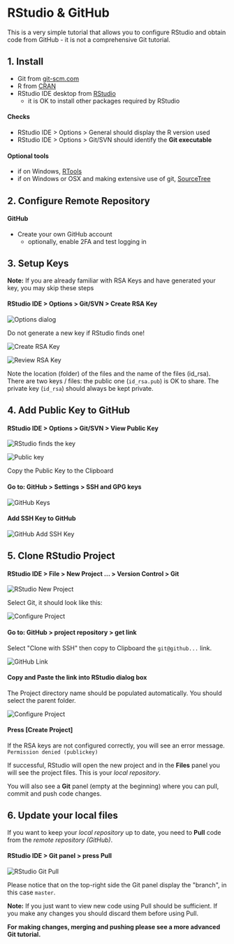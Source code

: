 # RStudio & GitHub

This is a very simple tutorial that allows you to configure RStudio and obtain
code from GitHub - it is not a comprehensive Git tutorial.


## 1. Install

- Git from [git-scm.com](https://git-scm.com/downloads)
- R from [CRAN](https://cran.r-project.org/)
- RStudio IDE desktop from [RStudio](https://www.rstudio.com/products/rstudio/download)
  + it is OK to install other packages required by RStudio


#### Checks

- RStudio IDE > Options > General should display the R version used
- RStudio IDE > Options > Git/SVN should identify the **Git executable**


#### Optional tools

- if on Windows, [RTools](https://cran.r-project.org/bin/windows/Rtools/)
- if on Windows or OSX and making extensive use of git, [SourceTree](https://www.sourcetreeapp.com/)


## 2. Configure Remote Repository 

#### GitHub

- Create your own GitHub account
  + optionally, enable 2FA and test logging in


## 3. Setup Keys

**Note:** If you are already familiar with RSA Keys and have generated your key,
you may skip these steps

#### RStudio IDE > Options > Git/SVN  > Create RSA Key

![Options dialog](01-options.png)

Do not generate a new key if RStudio finds one!

![Create RSA Key](02-create-key.png)

![Review RSA Key](03-review-key.png)

Note the location (folder) of the files and the name of the files (id_rsa). 
There are two keys / files: the public one (`id_rsa.pub`) is OK to share. 
The private key (`id_rsa`) should always be kept private.


## 4. Add Public Key to GitHub

#### RStudio IDE > Options > Git/SVN > View Public Key

![RStudio finds the key](04-rstudio-key.png)

![Public key](05-public-key.png)

Copy the Public Key to the Clipboard

#### Go to: GitHub > Settings > SSH and GPG keys

![GitHub Keys](06-github-keys.png)

#### Add SSH Key to GitHub

![GitHub Add SSH Key](07-github-add.png)


## 5. Clone RStudio Project

#### RStudio IDE > File > New Project ... > Version Control > Git 

![RStudio New Project](11-rstudio-project.png)

Select Git, it should look like this:

![Configure Project](12-configure-project.png)

#### Go to: GitHub > project repository > get link

Select "Clone with SSH" then copy to Clipboard the `git@github...` link.

![GitHub Link](13-github-link.png)

#### Copy and Paste the link into RStudio dialog box

The Project directory name should be populated automatically. 
You should select the parent folder. 

![Configure Project](14-configure-project.png)


#### Press [Create Project]

If the RSA keys are not configured correctly, you will see an error message.
`Permission denied (publickey)`

If successful, RStudio will open the new project and in the **Files** panel
you will see the project files. This is your *local repository*.

You will also see a **Git** panel 
(empty at the beginning) where you can pull, commit and push code changes.


## 6. Update your local files

If you want to keep your *local repository* up to date, you need to **Pull**
code from the *remote repository (GitHub)*.


#### RStudio IDE > Git panel > press **Pull**

![RStudio Git Pull](15-git-pull.png)

Please notice that on the top-right side the Git panel display the "branch",
in this case `master`.

**Note:** If you just want to view new code using Pull should be sufficient.
If you make any changes you should discard them before using Pull. 


**For making changes, merging and pushing please see a more advanced 
Git tutorial.**
